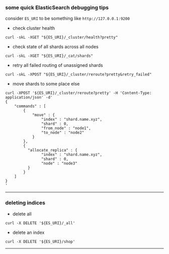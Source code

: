 
### some quick ElasticSearch debugging tips


consider `ES_URI` to be something like `http://127.0.0.1:9200`


* check cluster health

```
curl -skL -XGET "${ES_URI}/_cluster/health?pretty"
```


* check state of all shards across all nodes

```
curl -skL -XGET "${ES_URI}/_cat/shards"
```


* retry all failed routing of unassigned shards

```
curl -skL -XPOST "${ES_URI}/_cluster/reroute?pretty&retry_failed"
```


* move shards to some place else

```
curl -XPOST '${ES_URI}/_cluster/reroute?pretty' -H 'Content-Type: application/json' -d'
{
    "commands" : [
        {
            "move" : {
                "index" : "shard.name.xyz",
                "shard" : 0,
                "from_node" : "node1",
                "to_node" : "node2"
            }
        },
        {
          "allocate_replica" : {
                "index" : "shard.name.xyz",
                "shard" : 0,
                "node" : "node3"
          }
        }
    ]
}
'
```
---

### deleting indices

* delete all

```
curl -X DELETE '${ES_URI}/_all'
```

* delete an index

```
curl -X DELETE '${ES_URI}/shop'
```

---
